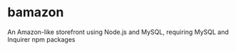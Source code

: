 # bamazon
An Amazon-like storefront using Node.js and MySQL, requiring MySQL and Inquirer npm packages 
